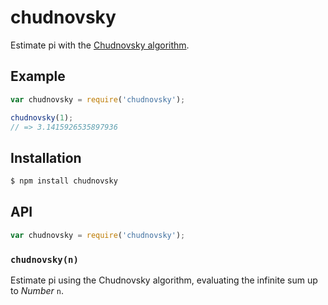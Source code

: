 # chudnovsky

Estimate pi with the [Chudnovsky algorithm][chudnovsky].

## Example

``` javascript
var chudnovsky = require('chudnovsky');

chudnovsky(1);
// => 3.1415926535897936
```

## Installation

``` bash
$ npm install chudnovsky
```

## API

``` javascript
var chudnovsky = require('chudnovsky');
```

### `chudnovsky(n)`

Estimate pi using the Chudnovsky algorithm, evaluating the infinite sum up to
_Number_ `n`.


   [chudnovsky]: https://en.wikipedia.org/wiki/Chudnovsky_algorithm